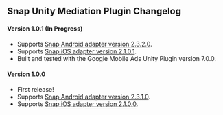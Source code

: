 ## Snap Unity Mediation Plugin Changelog

#### Version 1.0.1 (In Progress)

- Supports [Snap Android adapter version 2.3.2.0](https://github.com/googleads/googleads-mobile-android-mediation/blob/master/ThirdPartyAdapters/snap/CHANGELOG.md#version-2320).
- Supports [Snap iOS adapter version 2.1.0.1](https://github.com/googleads/googleads-mobile-ios-mediation/blob/master/adapters/Snap/CHANGELOG.md#version-2101).
- Built and tested with the Google Mobile Ads Unity Plugin version 7.0.0.

#### [Version 1.0.0](https://dl.google.com/googleadmobadssdk/mediation/unity/snap/SnapUnityAdapter-1.0.0.zip)

- First release!
- Supports [Snap Android adapter version 2.3.1.0](https://github.com/googleads/googleads-mobile-android-mediation/blob/master/ThirdPartyAdapters/snap/CHANGELOG.md#version-2310).
- Supports [Snap iOS adapter version 2.1.0.0](https://github.com/googleads/googleads-mobile-ios-mediation/blob/master/adapters/Snap/CHANGELOG.md#version-2100).
